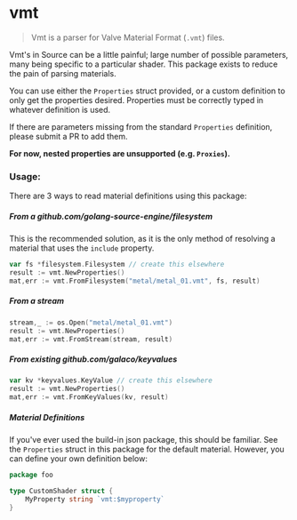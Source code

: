 # vmt

> Vmt is a parser for Valve Material Format (`.vmt`) files.

Vmt's in Source can be a little painful; large number of possible parameters, many being
specific to a particular shader. This package exists to reduce the pain of parsing materials.

You can use either the `Properties` struct provided, or a custom definition to only get the properties desired. Properties must
be correctly typed in whatever definition is used. 

If there are parameters missing from the standard `Properties` definition, please submit a PR to add them.


**For now, nested properties are unsupported (e.g. `Proxies`).**

### Usage:
There are 3 ways to read material definitions using this package:

##### From a github.com/golang-source-engine/filesystem
This is the recommended solution, as it is the only method of resolving a material that
uses the `include` property.
```go
var fs *filesystem.Filesystem // create this elsewhere
result := vmt.NewProperties()
mat,err := vmt.FromFilesystem("metal/metal_01.vmt", fs, result)
```

##### From a stream
```go
stream,_ := os.Open("metal/metal_01.vmt")
result := vmt.NewProperties()
mat,err := vmt.FromStream(stream, result)
```

##### From existing github.com/galaco/keyvalues
```go
var kv *keyvalues.KeyValue // create this elsewhere
result := vmt.NewProperties()
mat,err := vmt.FromKeyValues(kv, result)
```


##### Material Definitions
If you've ever used the build-in json package, this should be familiar. See the `Properties` struct in this package for the default material. However, you can define your own definition below:
```go
package foo

type CustomShader struct {
    MyProperty string `vmt:$myproperty`
}
```